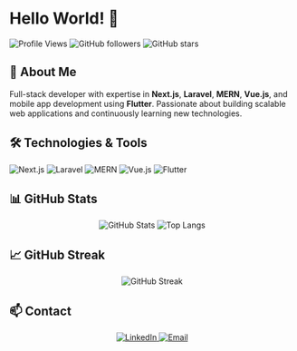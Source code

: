 # Hello World! 👋

![Profile Views](https://komarev.com/ghpvc/?username=sol-21&color=blueviolet)
![GitHub followers](https://img.shields.io/github/followers/sol-21?label=Follow&style=social)
![GitHub stars](https://img.shields.io/github/stars/sol-21?label=Stars&style=social)

## 🚀 About Me

Full-stack developer with expertise in **Next.js**, **Laravel**, **MERN**, **Vue.js**, and mobile app development using **Flutter**. Passionate about building scalable web applications and continuously learning new technologies.

## 🛠️ Technologies & Tools

<p>
    <img src="https://img.shields.io/badge/Next.js-000000?style=for-the-badge&logo=nextdotjs&logoColor=white" alt="Next.js" />
    <img src="https://img.shields.io/badge/Laravel-FF2D20?style=for-the-badge&logo=laravel&logoColor=white" alt="Laravel" />
    <img src="https://img.shields.io/badge/MERN-61DAFB?style=for-the-badge&logo=react&logoColor=white" alt="MERN" />
    <img src="https://img.shields.io/badge/Vue.js-4FC08D?style=for-the-badge&logo=vuedotjs&logoColor=white" alt="Vue.js" />
    <img src="https://img.shields.io/badge/Flutter-02569B?style=for-the-badge&logo=flutter&logoColor=white" alt="Flutter" />
</p>

## 📊 GitHub Stats

<div align="center">
  <img src="https://github-readme-stats.vercel.app/api?username=sol-21&show_icons=true&theme=radical" alt="GitHub Stats" />
  <img src="https://github-readme-stats.vercel.app/api/top-langs/?username=sol-21&layout=compact&theme=radical" alt="Top Langs" />
</div>

## 📈 GitHub Streak

<div align="center">
  <img src="https://github-readme-streak-stats.herokuapp.com/?user=sol-21&theme=radical" alt="GitHub Streak" />
</div>

## 📫 Contact

<div align="center">
  <a href="https://www.linkedin.com/in/solomon-emrie-672016220">
    <img src="https://img.shields.io/badge/LinkedIn-0077B5?style=for-the-badge&logo=linkedin&logoColor=white" alt="LinkedIn" />
  </a>
  <a href="mailto:solomon17bdr@gmail.com">
    <img src="https://img.shields.io/badge/Email-D14836?style=for-the-badge&logo=gmail&logoColor=white" alt="Email" />
  </a>
</div>
